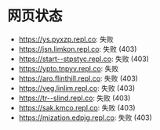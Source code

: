 # 网页状态
- https://ys.pyxzp.repl.co: 失败
- https://jsn.limkon.repl.co: 失败 (403)
- https://start--stpstyc.repl.co: 失败 (403)
- https://ypto.tnpyv.repl.co: 失败
- https://aro.flinthill.repl.co: 失败 (403)
- https://veg.linlim.repl.co: 失败 (403)
- https://tr--slind.repl.co: 失败 (403)
- https://sak.kmco.repl.co: 失败 (403)
- https://mization.edpjg.repl.co: 失败 (403)
